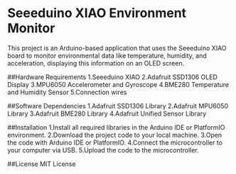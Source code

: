 # Seeeduino XIAO Environment Monitor

This project is an Arduino-based application that uses the Seeeduino XIAO board to monitor environmental data like temperature, humidity, and acceleration, displaying this information on an OLED screen.

##Hardware Requirements
1.Seeeduino XIAO
2.Adafruit SSD1306 OLED Display
3.MPU6050 Accelerometer and Gyroscope
4.BME280 Temperature and Humidity Sensor
5.Connection wires

##Software Dependencies
1.Adafruit SSD1306 Library
2.Adafruit MPU6050 Library
3.Adafruit BME280 Library
4.Adafruit Unified Sensor Library

##Installation
1.Install all required libraries in the Arduino IDE or PlatformIO environment.
2.Download the project code to your local machine.
3.Open the code with Arduino IDE or PlatformIO.
4.Connect the microcontroller to your computer via USB.
5.Upload the code to the microcontroller.

##License
MIT License
